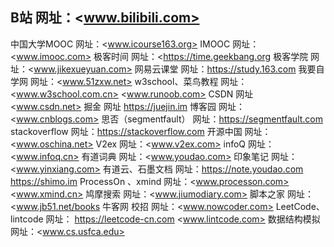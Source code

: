 ## B站 网址：<www.bilibili.com>
中国大学MOOC 网址：<www.icourse163.org>
IMOOC 网址：<www.imooc.com>
极客时间 网址：<https://time.geekbang.org
极客学院 网址：<www.jikexueyuan.com>
网易云课堂 网址：<https://study.163.com>
我要自学网 网址：<www.51zxw.net>
w3school、菜鸟教程 网址：<www.w3school.com.cn>  <www.runoob.com>
CSDN 网址 <www.csdn.net>
掘金 网址 <https://juejin.im>
博客园 网址：<www.cnblogs.com>
思否（segmentfault） 网址：<https://segmentfault.com>
stackoverflow 网址：<https://stackoverflow.com>
开源中国 网址：<www.oschina.net>
V2ex 网址：<www.v2ex.com>
infoQ 网址：<www.infoq.cn>
有道词典 网址：<www.youdao.com>
印象笔记 网址：<www.yinxiang.com>
有道云、石墨文档 网址：<https://note.youdao.com> <https://shimo.im>
ProcessOn 、xmind 网址：<www.processon.com> <www.xmind.cn>
鸠摩搜索 网址：<www.jiumodiary.com>
脚本之家 网址：<www.jb51.net/books
牛客网  校招 网址：<www.nowcoder.com>
LeetCode、lintcode 网址： <https://leetcode-cn.com> <www.lintcode.com>
数据结构模拟 网址：<www.cs.usfca.edu>
